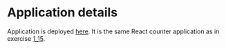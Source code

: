 # Application details

Application is deployed [here](https://react-counter.fly.dev/). It is the same React counter application as in exercise [1_15](/part1/1_15).
